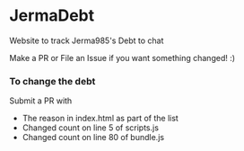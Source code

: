 # JermaDebt
Website to track Jerma985's Debt to chat

Make a PR or File an Issue if you want something changed! :)

### To change the debt
Submit a PR with
* The reason in index.html as part of the list
* Changed count on line 5 of scripts.js
* Changed count on line 80 of bundle.js
